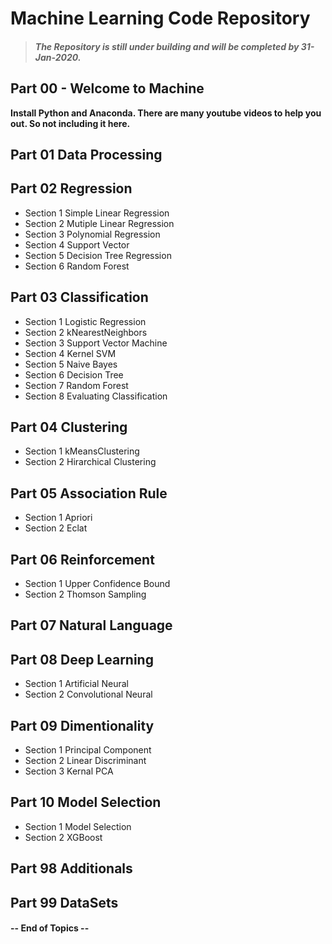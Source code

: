 # Machine Learning Code Repository

> #### *The Repository is still under building and will be completed by 31-Jan-2020.*

## Part 00 - Welcome to Machine
**Install Python and Anaconda. There are many youtube videos to help you out. So not including it here.**

## Part 01 Data Processing
## Part 02 Regression
- Section 1 Simple Linear Regression
- Section 2 Mutiple Linear Regression
- Section 3 Polynomial Regression
- Section 4 Support Vector
- Section 5 Decision Tree Regression
- Section 6 Random Forest
## Part 03 Classification
- Section 1 Logistic Regression
- Section 2 kNearestNeighbors
- Section 3 Support Vector Machine
- Section 4 Kernel SVM
- Section 5 Naive Bayes
- Section 6 Decision Tree
- Section 7 Random Forest
- Section 8 Evaluating Classification
## Part 04 Clustering
- Section 1 kMeansClustering
- Section 2 Hirarchical Clustering
## Part 05 Association Rule
- Section 1 Apriori
- Section 2 Eclat
## Part 06 Reinforcement
- Section 1 Upper Confidence Bound
- Section 2 Thomson Sampling
## Part 07 Natural Language
## Part 08 Deep Learning
- Section 1 Artificial Neural
- Section 2 Convolutional Neural
## Part 09 Dimentionality
- Section 1 Principal Component
- Section 2 Linear Discriminant
- Section 3 Kernal PCA
## Part 10 Model Selection
- Section 1 Model Selection
- Section 2 XGBoost
## Part 98 Additionals
## Part 99 DataSets

#### -- End of Topics --
